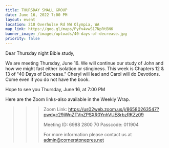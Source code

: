 ```yaml
---
title: THURSDAY SMALL GROUP
date: June 16, 2022 7:00 PM
layout: event
location: 218 Overhulse Rd NW Olympia, WA
map_link: https://goo.gl/maps/Pyfv4vwS17NpRtBN6
banner_image: /images/uploads/40-days-of-decrease.jpg
priority: false
---
```

Dear Thursday night Bible study,

<!--StartFragment-->

We are meeting Thursday, June 16. We will continue our study of John and how we might fast either isolation or stinginess. This week is Chapters 12 & 13 of "40 Days of Decrease." Cheryl will lead and Carol will do Devotions. Come even if you do not have the book.

<!--EndFragment-->Hope to see you Thursday, June 16, at 7:00 PM

Here are the Zoom links-also available in the Weekly Wrap.

<!--\\\\\\\\\\\\\\\\\\\\\\[if !supportLineBreakNewLine]-->

<!--\\\\\\\\\\\\\\\\\\\\\\[endif]-->

<!--EndFragment-->

> > > Zoom Link: <https://us02web.zoom.us/j/86580263547?pwd=c29iWnZTVnZPSXR0YnhVUE8rbzRKZz09>
> > >
> > > Meeting ID: 6988 2800 70
> > > Passcode: 011904
> > >
> > > For more information please contact us at admin@cornerstonepres.net